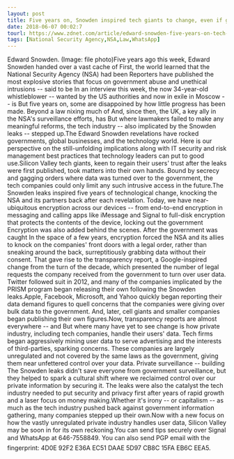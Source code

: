 ```yaml
---
layout: post
title: Five years on, Snowden inspired tech giants to change, even if governments wouldn't
date: 2018-06-07 00:02:7
tourl: https://www.zdnet.com/article/edward-snowden-five-years-on-tech-giants-change/
tags: [National Security Agency,NSA,Law,WhatsApp]
---
```

Edward Snowden. (Image: file photo)Five years ago this week, Edward Snowden handed over a vast cache of First, the world learned that the National Security Agency (NSA) had been Reporters have published the most explosive stories that focus on government abuse and unethical intrusions -- said to be In an interview this week, the now 34-year-old whistleblower -- wanted by the US authorities and now in exile in Moscow -- is But five years on, some are disappoined by how little progress has been made. Beyond a law nixing much of And, since then, the UK, a key ally in the NSA's surveillance efforts, has But where lawmakers failed to make any meaningful reforms, the tech industry -- also implicated by the Snowden leaks -- stepped up.The Edward Snowden revelations have rocked governments, global businesses, and the technology world. Here is our perspective on the still-unfolding implications along with IT security and risk management best practices that technology leaders can put to good use.Silicon Valley tech giants, keen to regain their users' trust after the leaks were first published, took matters into their own hands. Bound by secrecy and gagging orders where data was turned over to the government, the tech companies could only limit any such intrusive access in the future.The Snowden leaks inspired five years of technological change, knocking the NSA and its partners back after each revelation. Today, we have near-ubiquitous encryption across our devices -- from end-to-end encryption in messaging and calling apps like iMessage and Signal to full-disk encryption that protects the contents of the device, locking out the government Encryption was also added behind the scenes. After the government was caught In the space of a few years, encryption forced the NSA and its allies to knock on the companies' front doors with a legal order, rather than sneaking around the back, surreptitiously grabbing data without their consent. That gave rise to the transparency report, a Google-inspired change from the turn of the decade, which presented the number of legal requests the company received from the government to turn over user data. Twitter followed suit in 2012, and many of the companies implicated by the PRISM program began releasing their own following the Snowden leaks.Apple, Facebook, Microsoft, and Yahoo quickly began reporting their data demand figures to quell concerns that the companies were giving over bulk data to the government. And, later, cell giants and smaller companies began publishing their own figures.Now, transparency reports are almost everywhere -- and But where many have yet to see change is how private industry, including tech companies, handle their users' data. Tech firms began aggressively mining user data to serve advertising and the interests of third-parties, sparking concerns. These companies are largely unregulated and not covered by the same laws as the government, giving them near unfettered control over your data. Private surveillance -- building The Snowden leaks didn't save everyone from government surveillance, but they helped to spark a cultural shift where we reclaimed control over our private information by securing it. The leaks were also the catalyst the tech industry needed to put security and privacy first after years of rapid growth and a laser focus on money making.Whether it's irony -- or capitalism -- as much as the tech industry pushed back against government information gathering, many companies stepped up their own.Now with a new focus on how the vastly unregulated private industry handles user data, Silicon Valley may be soon in for its own reckoning.You can send tips securely over Signal and WhatsApp at 646-7558849. You can also send PGP email with the fingerprint: 4D0E 92F2 E36A EC51 DAAE 5D97 CB8C 15FA EB6C EEA5.